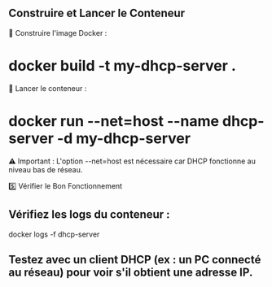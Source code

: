 ## Construire et Lancer le Conteneur

👐 Construire l'image Docker :

# docker build -t my-dhcp-server .

👐 Lancer le conteneur :

# docker run --net=host --name dhcp-server -d my-dhcp-server

⚠️ Important : L'option --net=host est nécessaire car DHCP fonctionne au niveau bas de réseau.

5️⃣ Vérifier le Bon Fonctionnement

## Vérifiez les logs du conteneur :

docker logs -f dhcp-server

## Testez avec un client DHCP (ex : un PC connecté au réseau) pour voir s'il obtient une adresse IP.





